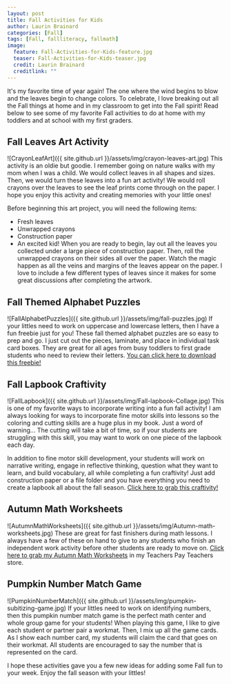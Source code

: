 ```yaml
---
layout: post
title: Fall Activities for Kids
author: Laurin Brainard
categories: [Fall]
tags: [Fall, fallliteracy, fallmath]
image:
  feature: Fall-Activities-for-Kids-feature.jpg
  teaser: Fall-Activities-for-Kids-teaser.jpg
  credit: Laurin Brainard
  creditlink: ""
---
```

It's my favorite time of year again! The one where the wind begins to blow and the leaves begin to change colors. To celebrate, I love breaking out all the Fall things at home and in my classroom to get into the Fall spirit! Read below to see some of my favorite Fall activities to do at home with my toddlers and at school with my first graders. 

## Fall Leaves Art Activity
![CrayonLeafArt]({{ site.github.url }}/assets/img/crayon-leaves-art.jpg)
This activity is an oldie but goodie. I remember going on nature walks with my mom when I was a child. We would collect leaves in all shapes and sizes. Then, we would turn these leaves into a fun art activity! We would roll crayons over the leaves to see the leaf prints come through on the paper. I hope you enjoy this activity and creating memories with your little ones!

Before beginning this art project, you will need the following items:
* Fresh leaves
* Unwrapped crayons
* Construction paper
* An excited kid!
When you are ready to begin, lay out all the leaves you collected under a large piece of construction paper. Then, roll the unwrapped crayons on their sides all over the paper. Watch the magic happen as all the veins and margins of the leaves appear on the paper. I love to include a few different types of leaves since it makes for some great discussions after completing the artwork. 

## Fall Themed Alphabet Puzzles
![FallAlphabetPuzzles]({{ site.github.url }}/assets/img/fall-puzzles.jpg)
If your littles need to work on uppercase and lowercase letters, then I have a fun freebie just for you! These fall themed alphabet puzzles are so easy to prep and go. I just cut out the pieces, laminate, and place in individual task card boxes. They are great for all ages from busy toddlers to first grade students who need to review their letters. [You can click here to download this freebie!](https://www.teacherspayteachers.com/Product/Fall-Themed-Alphabet-Puzzles-4212470?utm_source=PB%20Blog&utm_campaign=Favorite%20Fall%20Activities)

## Fall Lapbook Craftivity
![FallLapbook]({{ site.github.url }}/assets/img/Fall-lapbook-Collage.jpg)
This is one of my favorite ways to incorporate writing into a fun fall activity! I am always looking for ways to incorporate fine motor skills into lessons so the coloring and cutting skills are a huge plus in my book. Just a word of warning... The cutting will take a bit of time, so if your students are struggling with this skill,  you may want to work on one piece of the lapbook each day. 

In addition to fine motor skill development, your students will work on narrative writing, engage in reflective thinking, question what they want to learn, and build vocabulary, all while completing a fun craftivity! Just add construction paper or a file folder and you have everything you need to create a lapbook all about the fall season. [Click here to grab this craftivity!](https://www.teacherspayteachers.com/Product/Fall-Lapbook-A-Writing-Craftivity-About-Autumn-3450881?utm_source=PB%20Blog&utm_campaign=Fall%20Favorites%20Blog%20-%20Fall%20Lapbook%20Link)

## Autumn Math Worksheets
![AutumnMathWorksheets]({{ site.github.url }}/assets/img/Autumn-math-worksheets.jpg)
These are great for fast finishers during math lessons. I always have a few of these on hand to give to any students who finish an independent work activity before other students are ready to move on. [Click here to grab my Autumn Math Worksheets](https://www.teacherspayteachers.com/Product/Autumn-Math-Worksheets-3480928?utm_source=PB%20Blog&utm_campaign=Fall%20Favorites%20Blog%20Autumn%20Math%20Worksheets) in my Teachers Pay Teachers store.

## Pumpkin Number Match Game 
![PumpkinNumberMatch]({{ site.github.url }}/assets/img/pumpkin-subitizing-game.jpg)
If your littles need to work on identifying numbers, then this pumpkin number match game is the perfect math center and whole group game for your students! When playing this game, I like to give each student or partner pair a workmat. Then, I mix up all the game cards. As I show each number card, my students will claim the card that goes on their workmat. All students are encouraged to say the number that is represented on the card.

I hope these activities gave you a few new ideas for adding some Fall fun to your week. Enjoy the fall season with your littles! 